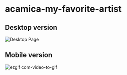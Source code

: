 # acamica-my-favorite-artist

## Desktop version
![Desktop Page](https://user-images.githubusercontent.com/38864911/81511846-bd554380-92e1-11ea-9c86-8374e7e3350a.PNG)
## Mobile version
![ezgif com-video-to-gif](https://user-images.githubusercontent.com/38864911/81511832-a7e01980-92e1-11ea-86f9-d03d2cbed0e1.gif)
